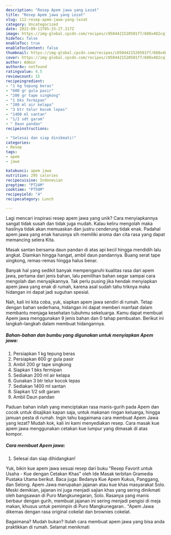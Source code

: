 ```yaml
---
description: "Resep Apem jawa yang Lezat"
title: "Resep Apem jawa yang Lezat"
slug: 112-resep-apem-jawa-yang-lezat
category: Uncategorized
date: 2022-09-11T05:33:27.217Z
image: https://img-global.cpcdn.com/recipes/c0504421520501ff/680x482cq70/apem-jawa-foto-resep-utama.jpg
hideToc: false
enableToc: true
enableTocContent: false
thumbnail: https://img-global.cpcdn.com/recipes/c0504421520501ff/680x482cq70/apem-jawa-foto-resep-utama.jpg
cover: https://img-global.cpcdn.com/recipes/c0504421520501ff/680x482cq70/apem-jawa-foto-resep-utama.jpg
author: Admin
authorAv: notfound
ratingvalue: 4.5
reviewcount: 15
recipeingredient:
- "1 kg tepung beras"
- "600 gr gula pasir"
- "200 gr tape singkong"
- "1 bks fermipan"
- "200 ml air kelapa"
- "3 btr telur kocok lepas"
- "1400 ml santan"
- "1/2 sdt garam"
- " Daun pandan"
recipeinstructions:

- "Selesai dan siap dinikmati!"
categories:
- Resep
tags:
- apem
- jawa

katakunci: apem jawa 
nutrition: 295 calories
recipecuisine: Indonesian
preptime: "PT24M"
cooktime: "PT50M"
recipeyield: "4"
recipecategory: Lunch

---
```





Lagi mencari inspirasi resep apem jawa yang unik? Cara menyiapkannya sangat tidak susah dan tidak juga mudah. Kalau keliru mengolah maka hasilnya tidak akan memuaskan dan justru cenderung tidak enak. Padahal apem jawa yang enak harusnya sih memiliki aroma dan cita rasa yang dapat memancing selera Kita.





Masak santan bersama daun pandan di atas api kecil hingga mendidih lalu angkat. Diamkan hingga hangat, ambil daun pandannya. Buang serat tape singkong, remas-remas hingga halus benar.

Banyak hal yang sedikit banyak mempengaruhi kualitas rasa dari apem jawa, pertama dari jenis bahan, lalu pemilihan bahan segar sampai cara mengolah dan menyajikannya. Tak perlu pusing jika hendak menyiapkan apem jawa yang enak di rumah, karena asal sudah tahu triknya maka hidangan ini dapat jadi suguhan spesial.






Nah, kali ini kita coba, yuk, siapkan apem jawa sendiri di rumah. Tetap dengan bahan sederhana, hidangan ini dapat memberi manfaat dalam membantu menjaga kesehatan tubuhmu sekeluarga. Kamu dapat membuat Apem jawa menggunakan 9 jenis bahan dan 0 tahap pembuatan. Berikut ini langkah-langkah dalam membuat hidangannya.

<!--inarticleads1-->

##### Bahan-bahan dan bumbu yang digunakan untuk menyiapkan Apem jawa:

1. Persiapkan 1 kg tepung beras
1. Persiapkan 600 gr gula pasir
1. Ambil 200 gr tape singkong
1. Siapkan 1 bks fermipan
1. Sediakan 200 ml air kelapa
1. Gunakan 3 btr telur kocok lepas
1. Sediakan 1400 ml santan
1. Siapkan 1/2 sdt garam
1. Ambil  Daun pandan


Paduan bahan inilah yang menciptakan rasa manis-gurih pada Apem dan cocok untuk disajikan kapan saja, untuk makanan ringan keluarga, hingga jamuan pesta di rumah. Ingin tahu bagaimana cara membuat Apem Jawa yang lezat? Mudah kok, kali ini kami menyediakan resep. Cara masak kue apem jawa menggunakan cetakan kue lumpur yang dimasak di atas kompor. 

<!--inarticleads2-->

##### Cara membuat Apem jawa:


1. Selesai dan siap dihidangkan!

Yuk, bikin kue apem jawa sesuai resep dari buku &#34;Resep Favorit untuk Usaha - Kue dengan Cetakan Khas&#34; oleh Ide Masak terbitan Gramedia Pustaka Utama berikut. Baca juga: Bedanya Kue Apem Kukus, Panggang, dan Selong. Apem Jawa merupakan jajanan atau kue khas masyarakat Solo. Meski demikian, jajanan ini juga menjadi sajian khas yang sering dinikmati oleh bangsawan di Puro Mangkunegaran, Solo. Rasanya yang manis berbaur dengan gurih, membuat jajanan ini sering menjadi pengisi di meja makan, khusus untuk pemimpin di Puro Mangkunegaran.. &#34;Apem Jawa dikemas dengan rasa original cokelat dan brownies cokelat. 

Bagaimana? Mudah bukan? Itulah cara membuat apem jawa yang bisa anda praktikkan di rumah. Selamat menikmati
